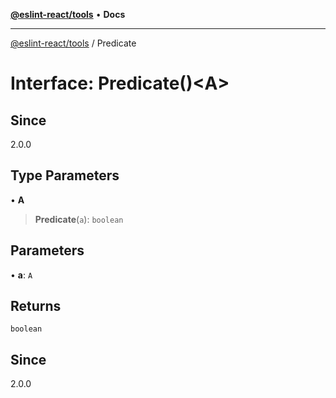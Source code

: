 [**@eslint-react/tools**](../README.md) • **Docs**

***

[@eslint-react/tools](../README.md) / Predicate

# Interface: Predicate()\<A\>

## Since

2.0.0

## Type Parameters

• **A**

> **Predicate**(`a`): `boolean`

## Parameters

• **a**: `A`

## Returns

`boolean`

## Since

2.0.0
